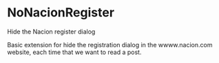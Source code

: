 NoNacionRegister
================

Hide the Nacion register dialog


Basic extension for hide the registration dialog in the wwww.nacion.com website, each time that we want to read a post.
